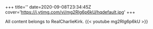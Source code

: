 +++
title=''
date=2020-09-08T23:34:45Z
cover='https://i.ytimg.com/vi/mg2Rlg6p6kU/hqdefault.jpg'
+++

All content belongs to RealCharlieKirk.
{{< youtube mg2Rlg6p6kU >}}
